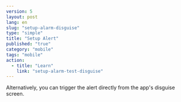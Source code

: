 ```yaml
---
version: 5
layout: post
lang: en
slug: "setup-alarm-disguise"
type: "simple"
title: "Setup Alert"
published: "true"
category: "mobile"
tags: "mobile"
action: 
  - title: "Learn"
    link: "setup-alarm-test-disguise"
---
```


Alternatively, you can trigger the alert directly from the app's disguise screen.
